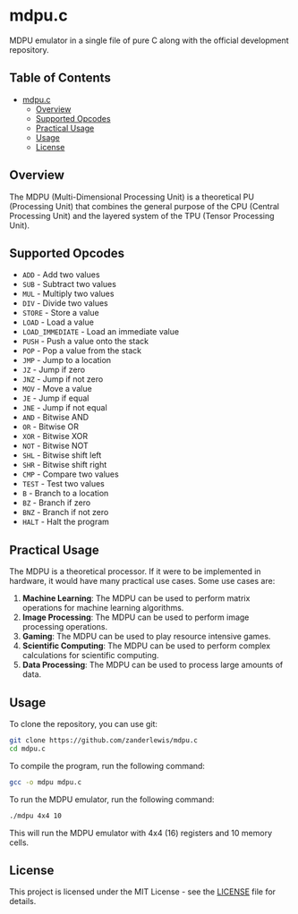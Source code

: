 # mdpu.c
MDPU emulator in a single file of pure C along with the official development repository.

## Table of Contents
- [mdpu.c](#mdpuc)
  - [Overview](#overview)
  - [Supported Opcodes](#supported-opcodes)
  - [Practical Usage](#practical-usage)
  - [Usage](#usage)
  - [License](#license)

## Overview
The MDPU (Multi-Dimensional Processing Unit) is a theoretical PU (Processing Unit) that combines the general purpose of the CPU (Central Processing Unit) and the layered system of the TPU (Tensor Processing Unit).

## Supported Opcodes
- `ADD` - Add two values
- `SUB` - Subtract two values
- `MUL` - Multiply two values
- `DIV` - Divide two values
- `STORE` - Store a value
- `LOAD` - Load a value
- `LOAD_IMMEDIATE` - Load an immediate value
- `PUSH` - Push a value onto the stack
- `POP` - Pop a value from the stack
- `JMP` - Jump to a location
- `JZ` - Jump if zero
- `JNZ` - Jump if not zero
- `MOV` - Move a value
- `JE` - Jump if equal
- `JNE` - Jump if not equal
- `AND` - Bitwise AND
- `OR` - Bitwise OR
- `XOR` - Bitwise XOR
- `NOT` - Bitwise NOT
- `SHL` - Bitwise shift left
- `SHR` - Bitwise shift right
- `CMP` - Compare two values
- `TEST` - Test two values
- `B` - Branch to a location
- `BZ` - Branch if zero
- `BNZ` - Branch if not zero
- `HALT` - Halt the program

## Practical Usage
The MDPU is a theoretical processor. If it were to be implemented in hardware, it would have many practical use cases. Some use cases are:

1. **Machine Learning**: The MDPU can be used to perform matrix operations for machine learning algorithms.
2. **Image Processing**: The MDPU can be used to perform image processing operations.
3. **Gaming**: The MDPU can be used to play resource intensive games.
4. **Scientific Computing**: The MDPU can be used to perform complex calculations for scientific computing.
5. **Data Processing**: The MDPU can be used to process large amounts of data.

## Usage
To clone the repository, you can use git:
```sh
git clone https://github.com/zanderlewis/mdpu.c
cd mdpu.c
```

To compile the program, run the following command:
```sh
gcc -o mdpu mdpu.c
```

To run the MDPU emulator, run the following command:
```sh
./mdpu 4x4 10
```
This will run the MDPU emulator with 4x4 (16) registers and 10 memory cells.

## License
This project is licensed under the MIT License - see the [LICENSE](LICENSE) file for details.
